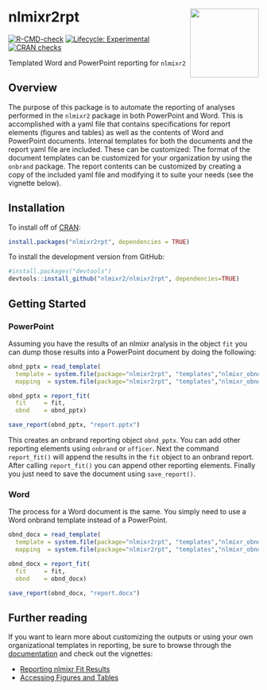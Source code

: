 
<!-- README.md is generated from README.Rmd. Please edit that file -->

# nlmixr2rpt <img src="man/figures/nlmixr2rpt_hex.png" align="right" width="138.5" />

<!-- badges: start -->

[![R-CMD-check](https://github.com/nlmixr2/nlmixr2rpt/workflows/R-CMD-check/badge.svg)](https://github.com/nlmixr2/nlmixr2rpt/actions)
[![Lifecycle:
Experimental](https://img.shields.io/badge/lifecycle-experimental-orange.svg)](https://lifecycle.r-lib.org/articles/stages.html)
[![CRAN
checks](https://cranchecks.info/badges/summary/nlmixr2rpt)](https://cran.r-project.org/web/checks/check_results_nlmixr2rpt.html)
<!---
--> <!-- badges: end -->

Templated Word and PowerPoint reporting for `nlmixr2`

## Overview

The purpose of this package is to automate the reporting of analyses
performed in the `nlmixr2` package in both PowerPoint and Word. This is
accomplished with a yaml file that contains specifications for report
elements (figures and tables) as well as the contents of Word and
PowerPoint documents. Internal templates for both the documents and the
report yaml file are included. These can be customized: The format of
the document templates can be customized for your organization by using
the `onbrand` package. The report contents can be customized by creating
a copy of the included yaml file and modifying it to suite your needs
(see the vignette below).

## Installation

To install off of [CRAN](https://cran.r-project.org/package=nlmixr2rpt):

``` r
install.packages("nlmixr2rpt", dependencies = TRUE)
```

To install the development version from GitHub:

``` r
#install.packages("devtools") 
devtools::install_github("nlmixr2/nlmixr2rpt", dependencies=TRUE)
```

## Getting Started

### PowerPoint

Assuming you have the results of an nlmixr analysis in the object `fit`
you can dump those results into a PowerPoint document by doing the
following:

``` r
obnd_pptx = read_template(
  template = system.file(package="nlmixr2rpt", "templates","nlmixr_obnd_template.pptx"),
  mapping  = system.file(package="nlmixr2rpt", "templates","nlmixr_obnd_template.yaml"))

obnd_pptx = report_fit(
  fit     = fit, 
  obnd    = obnd_pptx)

save_report(obnd_pptx, "report.pptx")
```

This creates an onbrand reporting object `obnd_pptx`. You can add other
reporting elements using `onbrand` or `officer`. Next the command
`report_fit()` will append the results in the `fit` object to an onbrand
report. After calling `report_fit()` you can append other reporting
elements. Finally you just need to save the document using
`save_report()`.

### Word

The process for a Word document is the same. You simply need to use a
Word onbrand template instead of a PowerPoint.

``` r
obnd_docx = read_template(
  template = system.file(package="nlmixr2rpt", "templates","nlmixr_obnd_template.docx"),
  mapping  = system.file(package="nlmixr2rpt", "templates","nlmixr_obnd_template.yaml"))

obnd_docx = report_fit(
  fit     = fit, 
  obnd    = obnd_docx)

save_report(obnd_docx, "report.docx")
```

## Further reading

If you want to learn more about customizing the outputs or using your
own organizational templates in reporting, be sure to browse through the
[documentation](https://nlmixr2.github.io/nlmixr2rpt/) and check out the
vignettes:

- [Reporting nlmixr Fit
  Results](https://nlmixr2.github.io/nlmixr2rpt/articles/Reporting_nlmixr_Fit_Results.html)
- [Accessing Figures and
  Tables](https://nlmixr2.github.io/nlmixr2rpt/articles/Accessing_Figures_and_Tables.html)
